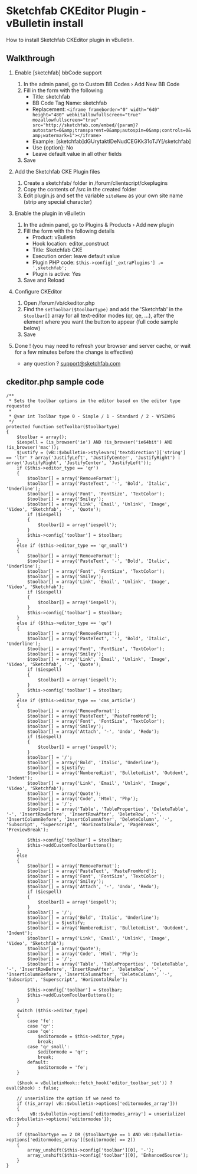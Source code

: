 Sketchfab CKEditor Plugin - vBulletin install
=============================================

How to install Sketchfab CKEditor plugin in vBulletin.

Walkthrough
-----------

1. Enable [sketchfab] bbCode support
    1. In the admin panel, go to Custom BB Codes › Add New BB Code
    2. Fill in the form with the following
        * Title: sketchfab
        * BB Code Tag Name: sketchfab
        * Replacement: ```<iframe frameborder="0" width="640" height="480" webkitallowfullscreen="true" mozallowfullscreen="true" src="http://sketchfab.com/embed/{param}?autostart=0&amp;transparent=0&amp;autospin=0&amp;controls=0&amp;watermark=1"></iframe>```
        * Example: [sketchfab]dGUrytaktlDeNudCEGKk31oTJY[/sketchfab]
        * Use {option}: No
        * Leave default value in all other fields
    3. Save

2. Add the Sketchfab CKE Plugin files
    1. Create a sketchfab/ folder in /forum/clientscript/ckeplugins
    2. Copy the contents of /src in the created folder
    3. Edit plugin.js and set the variable `siteName` as your own site name (strip any special character)

3. Enable the plugin in vBulletin
    1. In the admin panel, go to Plugins & Products › Add new plugin
    2. Fill the form with the following details
        * Product: vBulletin
        * Hook location: editor_construct
        * Title: Sketchfab CKE
        * Execution order: leave default value
        * Plugin PHP code: `$this->config['_extraPlugins'] .= ',sketchfab';`
        * Plugin is active: Yes
    3. Save and Reload

4. Configure CKEditor
    1. Open /forum/vb/ckeditor.php
    2. Find the `setToolbar($toolbartype)` and add the 'Sketchfab' in the `$toolbar[]` array for all text-editor modes (qr, qe, ...), after the element where you want the button to appear (full code sample below)
    3. Save

5. Done ! (you may need to refresh your browser and server cache, or wait for a few minutes before the change is effective)
    * any question ? support@sketchfab.com


ckeditor.php sample code
------------------------

```
/**
 * Sets the toolbar options in the editor based on the editor type requested
 *
 * @var int Toolbar type 0 - Simple / 1 - Standard / 2 - WYSIWYG
 */
protected function setToolbar($toolbartype)
{
    $toolbar = array();
    $iespell = (is_browser('ie') AND !is_browser('ie64bit') AND !is_browser('mac'));
    $justify = (vB::$vbulletin->stylevars['textdirection']['string'] == 'ltr' ? array('JustifyLeft', 'JustifyCenter', 'JustifyRight') : array('JustifyRight', 'JustifyCenter', 'JustifyLeft'));
    if ($this->editor_type == 'qr')
    {
        $toolbar[] = array('RemoveFormat');
        $toolbar[] = array('PasteText', '-', 'Bold', 'Italic', 'Underline');
        $toolbar[] = array('Font', 'FontSize', 'TextColor');
        $toolbar[] = array('Smiley');
        $toolbar[] = array('Link', 'Email', 'Unlink', 'Image', 'Video', 'Sketchfab', '-', 'Quote');
        if ($iespell)
        {
            $toolbar[] = array('iespell');
        }
        $this->config['toolbar'] = $toolbar;
    }
    else if ($this->editor_type == 'qr_small')
    {
        $toolbar[] = array('RemoveFormat');
        $toolbar[] = array('PasteText', '-', 'Bold', 'Italic', 'Underline');
        $toolbar[] = array('Font', 'FontSize', 'TextColor');
        $toolbar[] = array('Smiley');
        $toolbar[] = array('Link', 'Email', 'Unlink', 'Image', 'Video', 'Sketchfab');
        if ($iespell)
        {
            $toolbar[] = array('iespell');
        }
        $this->config['toolbar'] = $toolbar;
    }
    else if ($this->editor_type == 'qe')
    {
        $toolbar[] = array('RemoveFormat');
        $toolbar[] = array('PasteText', '-', 'Bold', 'Italic', 'Underline');
        $toolbar[] = array('Font', 'FontSize', 'TextColor');
        $toolbar[] = array('Smiley');
        $toolbar[] = array('Link', 'Email', 'Unlink', 'Image', 'Video', 'Sketchfab', '-', 'Quote');
        if ($iespell)
        {
            $toolbar[] = array('iespell');
        }
        $this->config['toolbar'] = $toolbar;
    }
    else if ($this->editor_type == 'cms_article')
    {
        $toolbar[] = array('RemoveFormat');
        $toolbar[] = array('PasteText', 'PasteFromWord');
        $toolbar[] = array('Font', 'FontSize', 'TextColor');
        $toolbar[] = array('Smiley');
        $toolbar[] = array('Attach', '-', 'Undo', 'Redo');
        if ($iespell)
        {
            $toolbar[] = array('iespell');
        }
        $toolbar[] = '/';
        $toolbar[] = array('Bold', 'Italic', 'Underline');
        $toolbar[] = $justify;
        $toolbar[] = array('NumberedList', 'BulletedList', 'Outdent', 'Indent');
        $toolbar[] = array('Link', 'Email', 'Unlink', 'Image', 'Video', 'Sketchfab');
        $toolbar[] = array('Quote');
        $toolbar[] = array('Code', 'Html', 'Php');
        $toolbar[] = '/';
        $toolbar[] = array('Table', 'TableProperties', 'DeleteTable', '-', 'InsertRowBefore', 'InsertRowAfter', 'DeleteRow', '-', 'InsertColumnBefore', 'InsertColumnAfter', 'DeleteColumn', '-', 'Subscript', 'Superscript', 'HorizontalRule', 'PageBreak', 'PreviewBreak');

        $this->config['toolbar'] = $toolbar;
        $this->addCustomToolbarButtons();
    }
    else
    {
        $toolbar[] = array('RemoveFormat');
        $toolbar[] = array('PasteText', 'PasteFromWord');
        $toolbar[] = array('Font', 'FontSize', 'TextColor');
        $toolbar[] = array('Smiley');
        $toolbar[] = array('Attach', '-', 'Undo', 'Redo');
        if ($iespell)
        {
            $toolbar[] = array('iespell');
        }
        $toolbar[] = '/';
        $toolbar[] = array('Bold', 'Italic', 'Underline');
        $toolbar[] = $justify;
        $toolbar[] = array('NumberedList', 'BulletedList', 'Outdent', 'Indent');
        $toolbar[] = array('Link', 'Email', 'Unlink', 'Image', 'Video', 'Sketchfab');
        $toolbar[] = array('Quote');
        $toolbar[] = array('Code', 'Html', 'Php');
        $toolbar[] = '/';
        $toolbar[] = array('Table', 'TableProperties', 'DeleteTable', '-', 'InsertRowBefore', 'InsertRowAfter', 'DeleteRow', '-', 'InsertColumnBefore', 'InsertColumnAfter', 'DeleteColumn', '-', 'Subscript', 'Superscript', 'HorizontalRule');
        
        $this->config['toolbar'] = $toolbar;
        $this->addCustomToolbarButtons();
    }

    switch ($this->editor_type)
    {
        case 'fe':
        case 'qr':
        case 'qe':
            $editormode = $this->editor_type;
            break;
        case 'qr_small':
            $editormode = 'qr';
            break;
        default:
            $editormode = 'fe';
    }

    ($hook = vBulletinHook::fetch_hook('editor_toolbar_set')) ? eval($hook) : false;

    // unserialize the option if we need to
    if (!is_array( vB::$vbulletin->options['editormodes_array']))
    {
         vB::$vbulletin->options['editormodes_array'] = unserialize( vB::$vbulletin->options['editormodes']);
    }

    if ($toolbartype == 2 OR ($toolbartype == 1 AND vB::$vbulletin->options['editormodes_array'][$editormode] == 2))
    {
        array_unshift($this->config['toolbar'][0], '-');
        array_unshift($this->config['toolbar'][0], 'EnhancedSource');
    }
}
